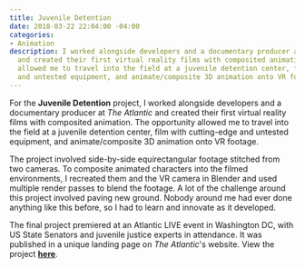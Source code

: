 ```yaml
---
title: Juvenile Detention
date: 2018-03-22 22:04:00 -04:00
categories:
- Animation
description: I worked alongside developers and a documentary producer at The Atlantic
  and created their first virtual reality films with composited animation. The opportunity
  allowed me to travel into the field at a juvenile detention center, film with cutting-edge
  and untested equipment, and animate/composite 3D animation onto VR footage.
---
```


For the **Juvenile Detention** project, I worked alongside developers and a documentary producer at *The Atlantic* and created their first virtual reality films with composited animation. The opportunity allowed me to travel into the field at a juvenile detention center, film with cutting-edge and untested equipment, and animate/composite 3D animation onto VR footage.

The project involved side-by-side equirectangular footage stitched from two cameras. To composite animated characters into the filmed environments, I recreated them and the VR camera in Blender and used multiple render passes to blend the footage. A lot of the challenge around this project involved paving new ground. Nobody around me had ever done anything like this before, so I had to learn and innovate as it developed.

The final project premiered at an Atlantic LIVE event in Washington DC, with US State Senators and juvenile justice experts in attendance. It was published in a unique landing page on *The Atlantic*'s website. View the project [**here**](https://www.theatlantic.com/projects/juvenile-justice/).